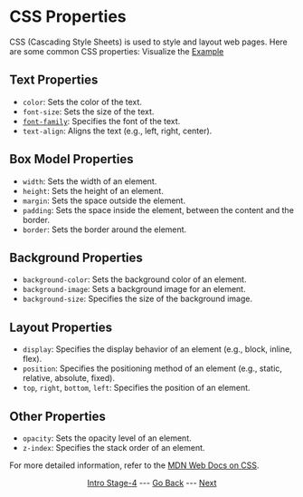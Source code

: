 # CSS Properties

CSS (Cascading Style Sheets) is used to style and layout web pages. Here are some common CSS properties:
Visualize the [Example](/Stage-4/documents/Propieties)

## Text Properties
- `color`: Sets the color of the text.
- `font-size`: Sets the size of the text.
- [`font-family`](font-family.md): Specifies the font of the text.
- `text-align`: Aligns the text (e.g., left, right, center).

## Box Model Properties
- `width`: Sets the width of an element.
- `height`: Sets the height of an element.
- `margin`: Sets the space outside the element.
- `padding`: Sets the space inside the element, between the content and the border.
- `border`: Sets the border around the element.

## Background Properties
- `background-color`: Sets the background color of an element.
- `background-image`: Sets a background image for an element.
- `background-size`: Specifies the size of the background image.

## Layout Properties
- `display`: Specifies the display behavior of an element (e.g., block, inline, flex).
- `position`: Specifies the positioning method of an element (e.g., static, relative, absolute, fixed).
- `top`, `right`, `bottom`, `left`: Specifies the position of an element.

## Other Properties
- `opacity`: Sets the opacity level of an element.
- `z-index`: Specifies the stack order of an element.

For more detailed information, refer to the [MDN Web Docs on CSS](https://developer.mozilla.org/en-US/docs/Web/CSS).

<div align="center">

[Intro Stage-4](/Stage-4/) --- [Go Back](/Stage-4/CSS-Colors.md)  ---  [Next](/Stage-4/CSS-Selectors.md)

</div>
